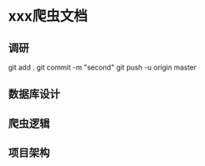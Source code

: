 # xxx爬虫文档
## 调研
  git add .
  git commit -m "second"
  git push -u origin master
## 数据库设计

## 爬虫逻辑

## 项目架构

